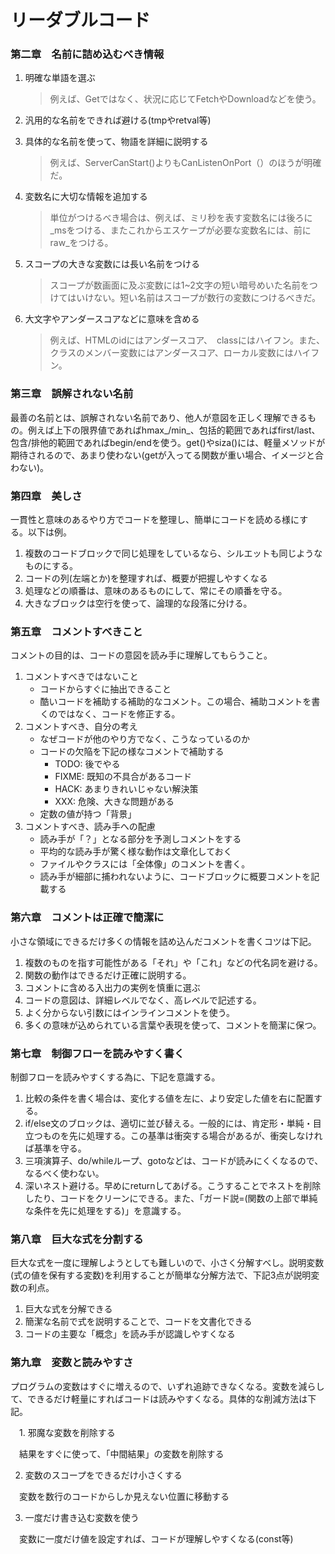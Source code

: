 # リーダブルコード

### 第二章　名前に詰め込むべき情報

1. 明確な単語を選ぶ

    > 例えば、Getではなく、状況に応じてFetchやDownloadなどを使う。

2. 汎用的な名前をできれば避ける(tmpやretval等)

3. 具体的な名前を使って、物語を詳細に説明する

    >例えば、ServerCanStart()よりもCanListenOnPort（）のほうが明確だ。

4. 変数名に大切な情報を追加する

    >単位がつけるべき場合は、例えば、ミリ秒を表す変数名には後ろに_msをつける、またこれからエスケープが必要な変数名には、前にraw_をつける。

5. スコープの大きな変数には長い名前をつける

    >スコープが数画面に及ぶ変数には1~2文字の短い暗号めいた名前をつけてはいけない。短い名前はスコープが数行の変数につけるべきだ。

6. 大文字やアンダースコアなどに意味を含める

    >例えば、HTMLのidにはアンダースコア、　classにはハイフン。また、クラスのメンバー変数にはアンダースコア、ローカル変数にはハイフン。

### 第三章　誤解されない名前

最善の名前とは、誤解されない名前であり、他人が意図を正しく理解できるもの。例えば上下の限界値であればhmax_/min_、包括的範囲であればfirst/last、包含/排他的範囲であればbegin/endを使う。get()やsiza()には、軽量メソッドが期待されるので、あまり使わない(getが入ってる関数が重い場合、イメージと合わない)。

### 第四章　美しさ

一貫性と意味のあるやり方でコードを整理し、簡単にコードを読める様にする。以下は例。

1. 複数のコードブロックで同じ処理をしているなら、シルエットも同じようなものにする。
2. コードの列(左端とか)を整理すれば、概要が把握しやすくなる
3. 処理などの順番は、意味のあるものにして、常にその順番を守る。
4. 大きなブロックは空行を使って、論理的な段落に分ける。

### 第五章　コメントすべきこと

コメントの目的は、コードの意図を読み手に理解してもらうこと。
 
 1. コメントすべきではないこと
    - コードからすぐに抽出できること
    - 酷いコードを補助する補助的なコメント。この場合、補助コメントを書くのではなく、コードを修正する。 
 2. コメントすべき、自分の考え
    - なぜコードが他のやり方でなく、こうなっているのか
    - コードの欠陥を下記の様なコメントで補助する
        - TODO: 後でやる
        - FIXME: 既知の不具合があるコード
        - HACK: あまりきれいじゃない解決策
        - XXX: 危険、大きな問題がある
    - 定数の値が持つ「背景」
 3. コメントすべき、読み手への配慮
    - 読み手が「？」となる部分を予測しコメントをする
    - 平均的な読み手が驚く様な動作は文章化しておく
    - ファイルやクラスには「全体像」のコメントを書く。
    - 読み手が細部に捕われないように、コードブロックに概要コメントを記載する

### 第六章　コメントは正確で簡潔に

小さな領域にできるだけ多くの情報を詰め込んだコメントを書くコツは下記。

 1. 複数のものを指す可能性がある「それ」や「これ」などの代名詞を避ける。
 2. 関数の動作はできるだけ正確に説明する。
 3. コメントに含める入出力の実例を慎重に選ぶ
 4. コードの意図は、詳細レベルでなく、高レベルで記述する。
 5. よく分からない引数にはインラインコメントを使う。
 6. 多くの意味が込められている言葉や表現を使って、コメントを簡潔に保つ。

### 第七章　制御フローを読みやすく書く

制御フローを読みやすくする為に、下記を意識する。

 1. 比較の条件を書く場合は、変化する値を左に、より安定した値を右に配置する。
 2. if/else文のブロックは、適切に並び替える。一般的には、肯定形・単純・目立つものを先に処理する。この基準は衝突する場合があるが、衝突しなければ基準を守る。
 3. 三項演算子、do/whileループ、gotoなどは、コードが読みにくくなるので、なるべく使わない。
 4. 深いネスト避ける。早めにreturnしてあげる。こうすることでネストを削除したり、コードをクリーンにできる。また、「ガード説=(関数の上部で単純な条件を先に処理をする)」を意識する。

### 第八章　巨大な式を分割する

巨大な式を一度に理解しようとしても難しいので、小さく分解すべし。説明変数(式の値を保有する変数)を利用することが簡単な分解方法で、下記3点が説明変数の利点。

 1. 巨大な式を分解できる
 2. 簡潔な名前で式を説明することで、コードを文書化できる
 3. コードの主要な「概念」を読み手が認識しやすくなる

### 第九章　変数と読みやすさ

プログラムの変数はすぐに増えるので、いずれ追跡できなくなる。変数を減らして、できるだけ軽量にすればコードは読みやすくなる。具体的な削減方法は下記。

　1. 邪魔な変数を削除する

　結果をすぐに使って、「中間結果」の変数を削除する
    
  2. 変数のスコープをできるだけ小さくする

　変数を数行のコードからしか見えない位置に移動する
  
  3. 一度だけ書き込む変数を使う

  　変数に一度だけ値を設定すれば、コードが理解しやすくなる(const等)
  
  
    
    


